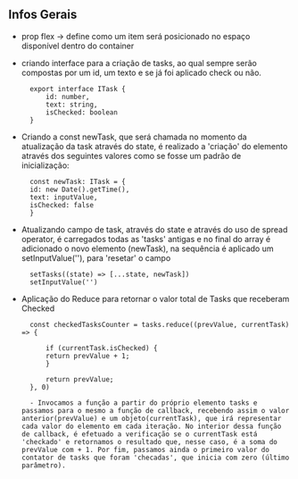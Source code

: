 ## Infos Gerais

- prop flex -> define como um item será posicionado no espaço disponível dentro do container


- criando interface para a criação de tasks, ao qual sempre serão compostas por um id, um texto e se já foi aplicado check ou não.

    > 
        export interface ITask {
            id: number,
            text: string,
            isChecked: boolean
        }


- Criando a const newTask, que será chamada no momento da atualização da task através do state, é realizado a 'criação' do elemento através dos seguintes valores como se fosse um padrão de inicialização:

    >
        const newTask: ITask = {
        id: new Date().getTime(),
        text: inputValue,
        isChecked: false
        }


- Atualizando campo de task, através do state e através do uso de spread operator, é carregados todas as 'tasks' antigas e no final do array é adicionado o novo elemento (newTask), na sequência é aplicado um setInputValue(''), para 'resetar' o campo

    >
        setTasks((state) => [...state, newTask])
        setInputValue('')

- Aplicação do Reduce para retornar o valor total de Tasks que receberam Checked

    > 
        const checkedTasksCounter = tasks.reduce((prevValue, currentTask) => {

            if (currentTask.isChecked) {
            return prevValue + 1;
            }

            return prevValue;
        }, 0)

        - Invocamos a função a partir do próprio elemento tasks e passamos para o mesmo a função de callback, recebendo assim o valor anterior(prevValue) e um objeto(currentTask), que irá representar cada valor do elemento em cada iteração. No interior dessa função de callback, é efetuado a verificação se o currentTask está 'checkado' e retornamos o resultado que, nesse caso, é a soma do prevValue com + 1. Por fim, passamos ainda o primeiro valor do contator de tasks que foram 'checadas', que inicia com zero (último parâmetro).